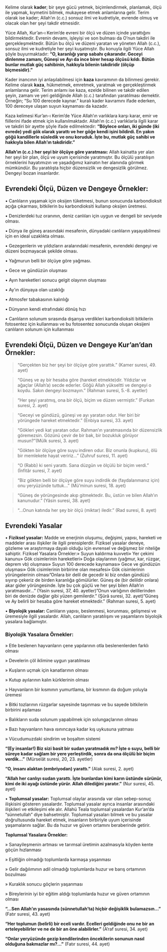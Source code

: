 [//]: # (# Kader ve Kaza İnancı)

Kelime olarak **kader**; bir şeye gücü yetmek, biçimlendirmek, planlamak, ölçü ile yapmak, kıymetini bilmek, mukayese etmek anlamlarına gelir. Terim olarak ise kader; Allah’ın (c.c.) sonsuz ilmi ve kudretiyle, evrende olmuş ve olacak olan her şeyi takdir etmesidir.

Yüce Allah, Kur’an-ı Kerim’de evreni bir ölçü ve düzen içinde yarattığını bildirmektedir. Evrenin devamı, işleyişi ve son bulması da O’nun takdiri ile gerçekleşmektedir. Bütün bu ölçü ve düzeni yaratan ve yöneten Allah (c.c.), sonsuz ilmi ve kudretiyle her şeyi kuşatmıştır. Bu konuyla ilgili Yüce Allah şöyle buyurmaktadır: **“O, karanlığı yarıp sabahı çıkarandır. Geceyi dinlenme zamanı, Güneşi ve Ayı da ince birer hesap ölçüsü kıldı. Bütün bunlar mutlak güç sahibinin, hakkıyla
bilenin takdiridir (ölçüp biçmesidir).”**

Kader inancının iyi anlaşılabilmesi için **kaza** kavramının da bilinmesi gerekir. Kelime olarak **kaza**, hükmetmek, emretmek, yaratmak ve gerçekleştirmek anlamlarına gelir. Terim anlamı ise kaza, ezelde bilinen ve takdir edilen şeyin, zamanı ve yeri geldiğinde Allah (c.c.) tarafından yaratılması demektir. Örneğin; “Su 100 derecede kaynar.” kuralı kader kavramını ifade ederken, 100 dereceye ulaşan suyun kaynaması da kazadır.

Kaza kelimesi Kur’an-ı Kerim’de Yüce Allah’ın varlıklara karşı karar, emir ve fiillerini ifade etmek için kullanılmaktadır. Allah’ın (c.c.) varlıklarla ilgili karar ve takdiri bir ayette şöyle ifade edilmektedir: **“Böylece onları, iki günde (iki evrede) yedi gök olarak yarattı ve her göğe kendi işini bildirdi. En yakın göğü kandillerle süsledik ve onu koruduk. İşte bu, mutlak güç sahibi ve hakkıyla bilen Allah’ın takdiridir.”**

**Allah’ın (c.c.) her şeyi bir ölçüye göre yaratması:** Allah kainatta yer alan her şeyi bir plan, ölçü ve uyum içerisinde yaratmıştır. Bu ölçülü yaratılışın örneklerini hayatımızın ve yaşadığımız kainatın her alanında görmek mümkündür. Bu yaratılışta hiçbir düzensizlik ve dengesizlik görülmez. Dengeyi bozan insanlardır.

## Evrendeki Ölçü, Düzen ve Dengeye Örnekler:

• Canlıların yaşamak için oksijen tüketmesi, bunun sonucunda karbondioksit açığa çıkarması, bitkilerin bu karbondioksiti kullanıp oksijen üretmesi.

• Denizlerdeki tuz oranının, deniz canlıları için uygun ve dengeli bir seviyede olması.

• Dünya ile güneş arasındaki mesafenin, dünyadaki canlıların yaşayabilmesi için en ideal uzaklıkta olması.

• Gezegenlerin ve yıldızların aralarındaki mesafenin, evrendeki dengeyi ve düzeni bozmayacak şekilde olması.

• Yağmurun belli bir ölçüye göre yağması.

• Gece ve gündüzün oluşması

• Ayın hareketleri sonucu gelgit olayının oluşması

• Ay’ın dünyaya olan uzaklığı

• Atmosfer tabakasının kalınlığı

• Dünyanın kendi etrafındaki dönüş hızı

• Canlıların solunum sırasında dışarıya verdikleri karbondioksiti bitkilerin fotosentez için kullanması ve bu fotosentez sonucunda oluşan oksijeni canlıların solunum için kullanması

## **Evrendeki Ölçü, Düzen ve Dengeye Kur’an’dan Örnekler:**

> “Gerçekten biz her şeyi bir ölçüye göre yarattık.” (Kamer suresi, 49. ayet)

>  “Güneş ve ay bir hesaba göre (hareket etmekte)dir. Yıldızlar ve ağaçlar (Allah’a) secde ederler. Göğü Allah yükseltti ve dengeyi o koydu. Sakın dengeyi bozmayın.” (Rahman suresi, 5.-8. ayetler)

> “Her şeyi yaratmış, ona bir ölçü, biçim ve düzen vermiştir.” (Furkan suresi, 2. ayet)

> “Geceyi ve gündüzü, güneşi ve ayı yaratan odur. Her biri bir yörüngede hareket etmektedir.” (Enbiya suresi, 33. ayet)

> “Gökleri yedi kat yaratan odur. Rahman’ın yaratmasında bir düzensizlik göremezsin. Gözünü çevir de bir bak, bir bozukluk görüyor musun?”(Mülk suresi, 3. ayet)

>“Gökten bir ölçüye göre suyu indiren odur. Biz onunla (kupkuru), ölü bir memlekete hayat veririz…” (Zuhruf suresi, 11. ayet)

> “O (Rabb) ki seni yarattı. Sana düzgün ve ölçülü bir biçim verdi.” (İnfitâr suresi, 7. ayet)

> “Biz gökten belli bir ölçüye göre suyu indirdik de (faydalanmanız için) onu yeryüzünde tuttuk…” (Mü’minun suresi, 18. ayet)

>“Güneş de yörüngesinde akıp gitmektedir. Bu, üstün ve bilen Allah’ın kanunudur.” (Yâsin suresi, 38. ayet)

> “…Onun katında her şey bir ölçü (miktar) iledir.” (Rad suresi, 8. ayet)

## **Evrendeki Yasalar**

• **Fiziksel yasalar:** Madde ve enerjinin oluşumu, değişimi, yapısı, hareketi ve maddeler arası ilişkiler ile ilgili prensiplerdir. Fiziksel yasalar deneye, gözleme ve araştırmaya dayalı olduğu için evrensel ve değişmez bir niteliğe sahiptir.
Fiziksel Yasalara Örnekler:» Suyun kaldırma kuvveti» Yer çekimi kanunu» Gök cisimlerinin hareketleri» Doğa olaylarının (yağmur, kar, rüzgar, deprem vb) oluşması» Suyun 100 derecede kaynaması» Gece ve gündüzün oluşması» Gök cisimlerinin birbirine olan mesafesi» Gök cisimlerinin yörüngelerinin olması”Onlara bir delil de gecedir ki biz ondan gündüzü sıyırıp çekeriz de birden karanlığa gömülürler. Güneş de (bir delildir onlara) akar gider yörüngesinde. İşte bu çok güçlü ve her şeyi bilen Allah’ın yaratmasıdır…” (Yasin suresi, 37, 40. ayetler)”Onun varlığının delillerinden biri de denizde dağlar gibi yüzen gemilerdir.” (Şûrâ suresi, 32. ayet)”Güneş ve Ay belirli bir hesaba göre hareket etmektedir.” (Rahman suresi, 5. ayet)

• **Biyolojik yasalar:** Canlıların yapısı, beslenmesi, korunması, gelişmesi ve üremesiyle ilgili yasalardır. Allah, canlıların yaratılışını ve yaşamlarını biyolojik yasalara bağlamıştır.

### **Biyolojik Yasalara Örnekler:**

» Etle beslenen hayvanların çene yapılarının otla beslenenlerden farklı olması

» Develerin çöl iklimine uygun yaratılması

» Kuşların uçmak için kanatlarının olması

» Kutup ayılarının kalın kürklerinin olması

» Hayvanların bir kısmının yumurtlama, bir kısmının da doğum yoluyla üremesi

» Bitki tozlarının rüzgarlar sayesinde taşınması ve bu sayede bitkilerin birbirini aşılaması

» Balıkların suda solunum yapabilmek için solungaçlarının olması

» Bazı hayvanların hava ısınıncaya kadar kış uykusuna yatması

» Vücudumuzdaki sindirim ve boşaltım sistemi

**“(Ey insanlar!) Biz sizi basit bir sudan yaratmadık mı? İşte o suyu, belli bir süreye kadar sağlam bir yere yerleştirdik, sonra da ona ölçülü bir biçim verdik…”** (Mürselât suresi, 20, 23. ayetler)

**“O, insanı alaktan (embriyodan) yarattı.”** (Alak suresi, 2. ayet)

**“Allah her canlıyı sudan yarattı. İşte bunlardan kimi karın üstünde sürünür, kimi de iki ayağı üstünde yürür. Allah dilediğini yaratır.”** (Nur suresi, 45. ayet)

• **Toplumsal yasalar:** Toplumsal olaylar arasında var olan sebep-sonuç ilişkisini gösteren yasalardır. Toplumsal yasalar ayrıca insanlar arasındaki ilişkileri ve etkileşimi ele alır. Allahü Teala toplumsal yasalardan Kur’an’da “sünnetullah” diye bahsetmiştir. Toplumsal yasaları bilmek ve bu yasalar doğrultusunda hareket etmek, insanların birbiriyle uyum içerisinde yaşamalarını sağlar. Bu da huzur ve güven ortamını beraberinde getirir.

**Toplumsal Yasalara Örnekler:**

» Sanayileşmenin artması ve tarımsal üretimin azalmasıyla köyden kente göçün hızlanması

» Eşitliğin olmadığı toplumlarda karmaşa yaşanması

» Gelir dağılımının adil olmadığı toplumlarda huzur ve barış ortamının bozulması

» Kuraklık sonucu göçlerin yaşanması

» Bireylerinin iyi bir eğitim aldığı toplumlarda huzur ve güven ortamının olması

**“…Sen Allah’ın yasasında (sünnetullah’ta) hiçbir değişiklik bulamazsın…”** (Fatır suresi, 43. ayet)

**“Her toplumun (belirli) bir eceli vardır. Ecelleri geldiğinde onu ne bir an erteleyebilirler ve ne de bir an öne alabilirler.”** (A’raf suresi, 34. ayet)

**“Onlar yeryüzünde gezip kendilerinden öncekilerin sonunun nasıl olduğuna bakmazlar mı?…”** (Fatır suresi, 44. ayet)

